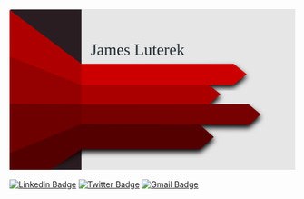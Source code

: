 ![James Luterek - Banner Image](https://raw.githubusercontent.com/jluterek/jluterek/master/banner.svg)

[![Linkedin Badge](https://img.shields.io/badge/-jamesluterek-blue?style=flat-square&logo=Linkedin&logoColor=white&link=https://www.linkedin.com/in/jamesluterek/)](https://www.linkedin.com/in/jamesluterek/)
[![Twitter Badge](https://img.shields.io/badge/-@JamesLuterek?style=flat-square&labelColor=1ca0f1&logo=twitter&logoColor=white&link=https://twitter.com/Harshkhatri24)](https://twitter.com/JamesLuterek)
[![Gmail Badge](https://img.shields.io/badge/-james.luterek@gmail.com-c14438?style=flat-square&logo=Gmail&logoColor=white&link=mailto:james.luterek@gmail.com)](mailto:james.luterek@gmail.com)
